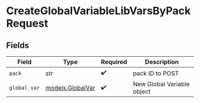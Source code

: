 # CreateGlobalVariableLibVarsByPackRequest


## Fields

| Field                                      | Type                                       | Required                                   | Description                                |
| ------------------------------------------ | ------------------------------------------ | ------------------------------------------ | ------------------------------------------ |
| `pack`                                     | *str*                                      | :heavy_check_mark:                         | pack ID to POST                            |
| `global_var`                               | [models.GlobalVar](../models/globalvar.md) | :heavy_check_mark:                         | New Global Variable object                 |